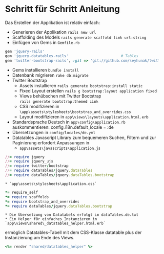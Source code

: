 # Schritt für Schritt Anleitung

Das Erstellen der Applikation ist relativ einfach:

* Generieren der Applikation
  `rails new url`
* Scaffolding des Models
  `rails generate scaffold link url:string`
* Einfügen von Gems in 
  `Gemfile.rb`
```ruby
gem 'jquery-rails'
gem 'jquery-datatables-rails'                        # Tables
gem 'twitter-bootstrap-rails', :git => 'git://github.com/seyhunak/twitter-bootstrap-rails.git'
```

* Gems installieren
  `bundle install`
* Datenbank migrieren
  `rake db:migrate`
* Twitter Bootstrap 
    * Assets installieren
      `rails generate bootstrap:install static`
    * Fixed Layout erstellen
      `rails g bootstrap:layout application fixed`
    * Views behübschen mit Twitter Bootstrap  
      `rails generate bootstrap:themed Link`
    * CSS modifizieren in 
      `\app\assets\stylesheets\bootstrap_and_overrides.css`
    * Layout modifizieren in 
      `app\views\layouts\application.html.erb`
* Standardsprache Deutsch 
  in `app\config\application.rb` auskommentieren:
    config.i18n.default_locale = :de
* Übersetzungen 
  in `config/locales/de.yml`
* Datatables Javascript Library zum bequemeren Suchen, Filtern und zur Paginierung erfordert Anpassungen in 
    * `app\assets\javascripts\application.js`

```ruby
//= require jquery
//= require jquery_ujs
//= require twitter/bootstrap
//= require dataTables/jquery.dataTables
//= require dataTables/jquery.dataTables.bootstrap
```

    * `app\assets\stylesheets\application.css`

```ruby
*= require_self
*= require scaffolds
*= require bootstrap_and_overrides
*= require dataTables/jquery.dataTables.bootstrap 
```

    * Die Übersetzung von Datatabels erfolgt in dataTables.de.txt
    * Ein Helper für einfaches Instanzieren in `app\views\shared\_datatables_helper.html.erb`
   ermöglich Datatables-Tabell mit dem CSS-Klasse datatable plus der Instanzierung am Ende des Views.

```ruby
<%= render "shared/datatables_helper" %>
```